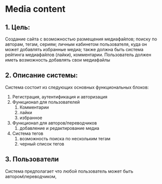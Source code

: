 # Media content

## 1. Цель:

Создание сайта с возможностью размещения медиафайлов; поиску по авторам, тегам, сериям;
личным кабинетом пользователя, куда он может добавлять избранные медиа; также должна быть
система рейтинга медиафайлов (лайки), комментарии. Пользователь должен иметь возможность
добавлять свои медиафайлы

## 2. Описание системы:

Система состоит из следующих основных функциональных блоков:

1. Регистрация, аутентификация и авторизация
2. Функционал для пользователей
    1. Комментарии
    2. лайки
    3. избранное
3. Функционал для авторов/переводчиков
   1. добавление и редактирование медиа
4. Система тегов
   1. возможность поиска по нескольким тегам
   2. черный список тегов

## 3. Пользователи

Система предполагает что любой пользователь может быть автором\переводчиком,